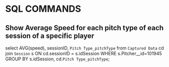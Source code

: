 # SQL COMMANDS

## Show Average Speed for each pitch type of each session of a specific player

select AVG(speed), sessionID, `Pitch Type_pitchType`
from `Captured Data` cd
join `Session` s
ON cd.sessionID = s.idSession
WHERE s.Pitcher\_\_id=101945
GROUP BY s.idSession, cd.`Pitch Type_pitchType`;
